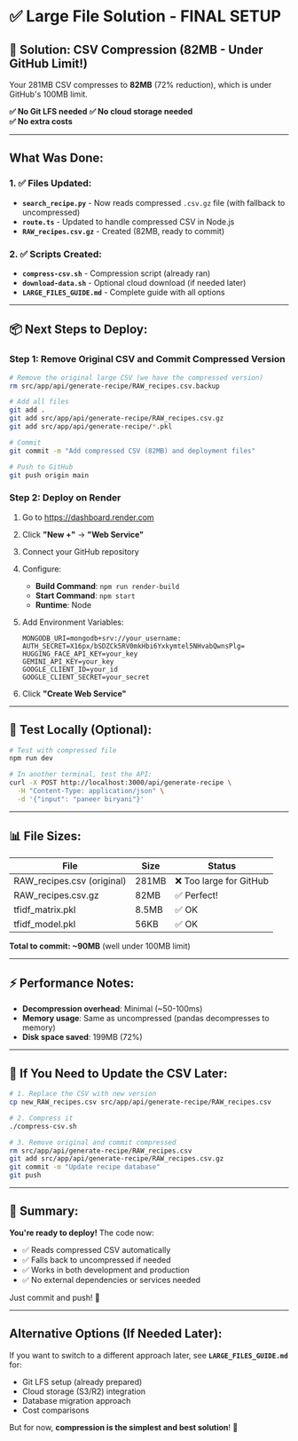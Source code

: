 # ✅ Large File Solution - FINAL SETUP

## 🎯 Solution: CSV Compression (82MB - Under GitHub Limit!)

Your 281MB CSV compresses to **82MB** (72% reduction), which is under GitHub's 100MB limit.

**✅ No Git LFS needed**
**✅ No cloud storage needed**  
**✅ No extra costs**

---

## What Was Done:

### 1. ✅ Files Updated:
- **`search_recipe.py`** - Now reads compressed `.csv.gz` file (with fallback to uncompressed)
- **`route.ts`** - Updated to handle compressed CSV in Node.js
- **`RAW_recipes.csv.gz`** - Created (82MB, ready to commit)

### 2. ✅ Scripts Created:
- **`compress-csv.sh`** - Compression script (already ran)
- **`download-data.sh`** - Optional cloud download (if needed later)
- **`LARGE_FILES_GUIDE.md`** - Complete guide with all options

---

## 📦 Next Steps to Deploy:

### Step 1: Remove Original CSV and Commit Compressed Version

```bash
# Remove the original large CSV (we have the compressed version)
rm src/app/api/generate-recipe/RAW_recipes.csv.backup

# Add all files
git add .
git add src/app/api/generate-recipe/RAW_recipes.csv.gz
git add src/app/api/generate-recipe/*.pkl

# Commit
git commit -m "Add compressed CSV (82MB) and deployment files"

# Push to GitHub
git push origin main
```

### Step 2: Deploy on Render

1. Go to https://dashboard.render.com
2. Click **"New +"** → **"Web Service"**
3. Connect your GitHub repository
4. Configure:
   - **Build Command**: `npm run render-build`
   - **Start Command**: `npm start`
   - **Runtime**: Node

5. Add Environment Variables:
   ```
   MONGODB_URI=mongodb+srv://your_username:
   AUTH_SECRET=X16px/bSDZCk5RV0mkHbi6Yxkymtel5NHvabQwnsPlg=
   HUGGING_FACE_API_KEY=your_key
   GEMINI_API_KEY=your_key
   GOOGLE_CLIENT_ID=your_id
   GOOGLE_CLIENT_SECRET=your_secret
   ```

6. Click **"Create Web Service"**

---

## 🧪 Test Locally (Optional):

```bash
# Test with compressed file
npm run dev

# In another terminal, test the API:
curl -X POST http://localhost:3000/api/generate-recipe \
  -H "Content-Type: application/json" \
  -d '{"input": "paneer biryani"}'
```

---

## 📊 File Sizes:

| File | Size | Status |
|------|------|--------|
| RAW_recipes.csv (original) | 281MB | ❌ Too large for GitHub |
| RAW_recipes.csv.gz | 82MB | ✅ Perfect! |
| tfidf_matrix.pkl | 8.5MB | ✅ OK |
| tfidf_model.pkl | 56KB | ✅ OK |

**Total to commit: ~90MB** (well under 100MB limit)

---

## ⚡ Performance Notes:

- **Decompression overhead**: Minimal (~50-100ms)
- **Memory usage**: Same as uncompressed (pandas decompresses to memory)
- **Disk space saved**: 199MB (72%)

---

## 🔄 If You Need to Update the CSV Later:

```bash
# 1. Replace the CSV with new version
cp new_RAW_recipes.csv src/app/api/generate-recipe/RAW_recipes.csv

# 2. Compress it
./compress-csv.sh

# 3. Remove original and commit compressed
rm src/app/api/generate-recipe/RAW_recipes.csv
git add src/app/api/generate-recipe/RAW_recipes.csv.gz
git commit -m "Update recipe database"
git push
```

---

## 🎉 Summary:

**You're ready to deploy!** The code now:
- ✅ Reads compressed CSV automatically
- ✅ Falls back to uncompressed if needed
- ✅ Works in both development and production
- ✅ No external dependencies or services needed

Just commit and push! 🚀

---

## Alternative Options (If Needed Later):

If you want to switch to a different approach later, see **`LARGE_FILES_GUIDE.md`** for:
- Git LFS setup (already prepared)
- Cloud storage (S3/R2) integration
- Database migration approach
- Cost comparisons

But for now, **compression is the simplest and best solution**! 🎯
